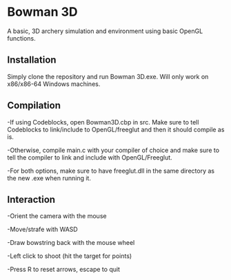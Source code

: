 # Bowman 3D
A basic, 3D archery simulation and environment using basic OpenGL functions. 
## Installation
  Simply clone the repository and run Bowman 3D.exe. Will only work on x86/x86-64 Windows machines.
  
## Compilation
  -If using Codeblocks, open Bowman3D.cbp in src. Make sure to tell Codeblocks to link/include to OpenGL/freeglut and then it should compile as     is.
  
  -Otherwise, compile main.c with your compiler of choice and make sure to tell the compiler to link and include with OpenGL/Freeglut.
  
  -For both options, make sure to have freeglut.dll in the same directory as the new .exe when running it.
  
## Interaction
  -Orient the camera with the mouse
  
  -Move/strafe with WASD
  
  -Draw bowstring back with the mouse wheel
  
  -Left click to shoot (hit the target for points)
  
  -Press R to reset arrows, escape to quit
